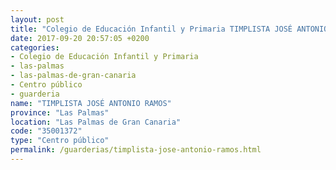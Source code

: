 ```yaml
---
layout: post
title: "Colegio de Educación Infantil y Primaria TIMPLISTA JOSÉ ANTONIO RAMOS"
date: 2017-09-20 20:57:05 +0200
categories:
- Colegio de Educación Infantil y Primaria
- las-palmas
- las-palmas-de-gran-canaria
- Centro público
- guarderia
name: "TIMPLISTA JOSÉ ANTONIO RAMOS"
province: "Las Palmas"
location: "Las Palmas de Gran Canaria"
code: "35001372"
type: "Centro público"
permalink: /guarderias/timplista-jose-antonio-ramos.html
---
```

